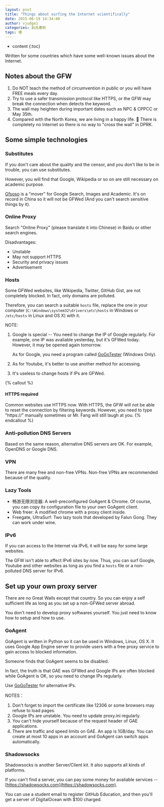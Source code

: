 ```yaml
---
layout: post
title: "Things about surfing the Internet scientifically"
date: 2015-06-19 14:34:00
author: vjudge1
categories: 赵氏春秋
tags: 墙
---
```

* content
{:toc}

Written for some countries which have some well-known issues about the Internet.





## Notes about the GFW

1. Do NOT teach the method of circumvention in public or you will have FREE meals every day.
2. Try to use a safer transmission protocol like HTTPS, or the GFW may break the connection when detects the keyword.
3. The wall may heighten during important dates such as NPC & CPPCC or May 35th.
4. Compared with the North Korea, we are living in a happy life. :ghost: There is complelety no Internet so there is no way to "cross the wall" in DPRK.

## Some simple technologies

### Substitutes

If you don't care about the quality and the censor, and you don't like to be in trouble, you can use substitutes.

However, you will find that Google, Wikipedia or so on are still necessary on academic purpose.

[Gfsoso](http://www.gfsoso.net) is a "mover" for Google Search, Images and Academic. It's on record in China so it will not be GFWed (And you can't search sensitive things by it).

### Online Proxy

Search "Online Proxy" (please translate it into Chinese) in Baidu or other search engines.

Disadvantages:

* Unstable
* May not support HTTPS
* Security and privacy issues
* Advertisement

### Hosts

Some GFWed websites, like Wikipedia, Twitter, GitHub Gist, are not completely blocked. In fact, only domains are polluted.

Therefore, you can search a suitable `hosts` file, replace the one in your computer (`C:\Windows\system32\drivers\etc\hosts` in Windows or `/etc/hosts` in Linux and OS X) with it.

NOTE:

1. Google is special -- You need to change the IP of Google regularly. For example, one IP was avaliable yesterday, but it's GFWed today. However, it may be opened again tomorrow.

   As for Google, you need a program called [GoGoTester](https://github.com/azzvx/gogotester) (Windows Only).

2. As for Youtube, it's better to use another method for accessing.
3. It's useless to change hosts if IPs are GFWed.

{% callout %}
#### HTTPS required

Common websites use HTTPS now. With HTTPS, the GFW will not be able to reset the connection by filtering keywords. However, you need to type "https://" manually sometimes or Mr. Fang will still laugh at you.
{% endcallout %}

### Anti-pollution DNS Servers

Based on the same reason, alternative DNS servers are OK. For example, OpenDNS or Google DNS.

### VPN

There are many free and non-free VPNs. Non-free VPNs are recommended because of the quality.

### Lazy Tools

* 畅游无限浏览器: A well-preconfigured GoAgent & Chrome. Of course, you can copy its configuration file to your own GoAgent client.
* Web freer: A modified chrome with a proxy client inside.
* Freegate, UltraSurf: Two lazy tools that developed by Falun Gong. They can work under wine.

### IPv6

If you can access to the Internet via IPv6, it will be easy for some large websites.

The GFW isn't able to affect IPv6 sites by now. Thus, you can surf Google, Youtube and other websites as long as you find a `hosts` file or a non-polluted DNS server for IPv6.

## Set up your own proxy server

There are no Great Walls except that country. So you can enjoy a self sufficient life as long as you set up a non-GFWed server abroad.

You don't need to develop proxy softwares yourself. You just need to know how to setup and how to use.

### GoAgent

GoAgent is written in Python so it can be used in Windows, Linux, OS X. It uses Google App Engine server to provide users with a free proxy service to gain access to blocked information.

Someone finds that GoAgent seems to be disabled.

In fact, the truth is that GAE was GFWed and Google IPs are often blocked while GoAgent is OK, so you need to change IPs regularly.

Use [GoGoTester](https://github.com/azzvx/gogotester) for alternative IPs.

NOTES：

1. Don't forget to import the certificate like 12306 or some browsers may refuse to load pages.
2. Google IPs are unstable. You need to update proxy.ini regularly.
3. You can't hide yourself because of the request header of GAE applications.
4. There are traffic and speed limits on GAE. An app is 1GB/day. You can create at most 10 apps in an account and GoAgent can switch apps automatically.

### Shadowsocks

Shadowsocks is another Server/Client kit. It also supports all kinds of platforms.

If you can't find a server, you can pay some money for avaliable services -- [https://shadowsocks.com](https://shadowsocks.com).

You can use a student email to register GitHub Education, and then you'll get a server of DigitalOcean with $100 charged.
